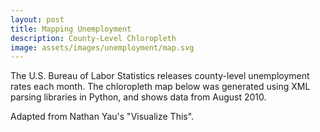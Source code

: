 ```yaml
---
layout: post
title: Mapping Unemployment
description: County-Level Chloropleth
image: assets/images/unemployment/map.svg
---
```


The U.S. Bureau of Labor Statistics releases county-level unemployment rates each month. The chloropleth map below was generated using XML parsing libraries in Python, and shows data from August 2010.

<img src="https://swetharevanur.github.io/assets/images/unemployment/map.svg" alt="" />
<br>
Adapted from Nathan Yau's "Visualize This".


